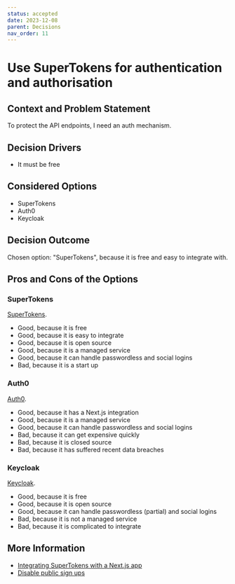 ```yaml
---
status: accepted
date: 2023-12-08
parent: Decisions
nav_order: 11
---
```


# Use SuperTokens for authentication and authorisation

## Context and Problem Statement

To protect the API endpoints, I need an auth mechanism.

<!-- This is an optional element. Feel free to remove. -->

## Decision Drivers

- It must be free

## Considered Options

- SuperTokens
- Auth0
- Keycloak

## Decision Outcome

Chosen option: "SuperTokens", because it is free and easy to integrate with.

## Pros and Cons of the Options

### SuperTokens

[SuperTokens](https://supertokens.com/).

- Good, because it is free
- Good, because it is easy to integrate
- Good, because it is open source
- Good, because it is a managed service
- Good, because it can handle passwordless and social logins
- Bad, because it is a start up

### Auth0

[Auth0](https://auth0.com/).

- Good, because it has a Next.js integration
- Good, because it is a managed service
- Good, because it can handle passwordless and social logins
- Bad, because it can get expensive quickly
- Bad, because it is closed source
- Bad, because it has suffered recent data breaches

### Keycloak

[Keycloak](https://www.keycloak.org/).

- Good, because it is free
- Good, because it is open source
- Good, because it can handle passwordless (partial) and social logins
- Bad, because it is not a managed service
- Bad, because it is complicated to integrate

## More Information

- [Integrating SuperTokens with a Next.js app](https://supertokens.com/docs/passwordless/nextjs/app-directory/about)
- [Disable public sign ups](https://supertokens.com/docs/passwordless/common-customizations/disable-sign-up/overview)
